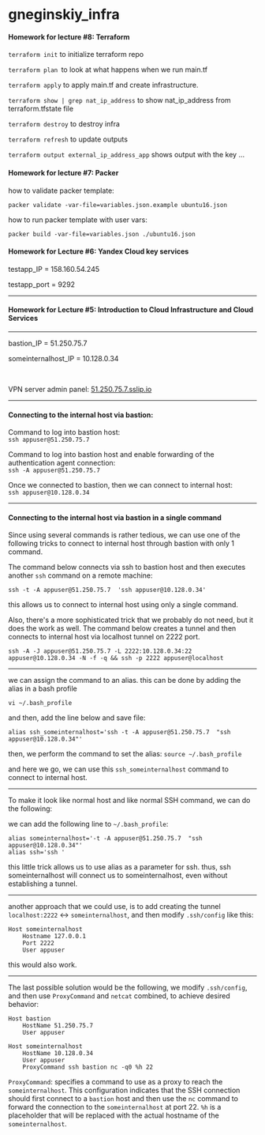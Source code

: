 # gneginskiy_infra
#### Homework for lecture #8: Terraform

```terraform init```  to initialize terraform repo

```terraform plan ```to look at what happens when we run main.tf

```terraform apply``` to apply main.tf and create infrastructure.

```terraform show | grep nat_ip_address``` to show nat_ip_address from terraform.tfstate file

```terraform destroy``` to destroy infra

```terraform refresh```  to update outputs

```terraform output external_ip_address_app``` shows output with the key ...

#### Homework for lecture #7: Packer
how to validate packer template:

`packer validate -var-file=variables.json.example ubuntu16.json`

how to run packer template with user vars:

`packer build -var-file=variables.json ./ubuntu16.json `


#### Homework for Lecture #6: Yandex Cloud key services

testapp_IP = 158.160.54.245

testapp_port = 9292

------------------------------------------------------
#### Homework for Lecture #5: Introduction to Cloud Infrastructure and Cloud Services

------------------------------------------------------

bastion_IP = 51.250.75.7

someinternalhost_IP = 10.128.0.34

<br>

VPN server admin panel: [51.250.75.7.sslip.io](51.250.75.7.sslip.io)

------------------------------------------------------

#### Connecting to the internal host via bastion:
Command to log into bastion host: <br>
`ssh appuser@51.250.75.7`

Command to log into bastion host and enable forwarding of the authentication agent connection: <br>
`ssh -A appuser@51.250.75.7`

Once we connected to bastion, then we can connect to internal host: <br>
`ssh appuser@10.128.0.34`

------------------------------------------------------
#### Connecting to the internal host via bastion in a single command

Since using several commands is rather tedious, we can use one of the following
tricks to connect to internal host through bastion with only 1 command.



The command below connects via ssh to bastion host and then executes another `ssh`  command on a remote machine:<br>

`ssh -t -A appuser@51.250.75.7  'ssh appuser@10.128.0.34'`

this allows us to connect to internal host using only a single command.

Also, there's a more sophisticated trick that we probably do not need, but it does the work as well.
The command below creates a tunnel and then connects to internal host via localhost tunnel on 2222 port.

`ssh -A -J appuser@51.250.75.7 -L 2222:10.128.0.34:22 appuser@10.128.0.34 -N -f -q && ssh -p 2222 appuser@localhost`

------------------------------------------------------

we can assign the command to an alias. this can be done by adding the alias in a bash profile<br>

`vi ~/.bash_profile`

and then, add the line below and save file:

`alias ssh_someinternalhost='ssh -t -A appuser@51.250.75.7  "ssh appuser@10.128.0.34"'`

then, we perform the command to set the alias:
`source ~/.bash_profile`

and here we go, we can use this `ssh_someinternalhost` command to connect to internal host.

------------------------------------------------------
To make it look like normal host and like normal SSH command, we can do the following:

we can add the following line to `~/.bash_profile`:<br>

```
alias someinternalhost='-t -A appuser@51.250.75.7  "ssh appuser@10.128.0.34"'
alias ssh='ssh '
```
this little trick allows us to use alias as a parameter for ssh.
thus, ssh someinternalhost will connect us to someinternalhost, even without establishing a tunnel.

------------------------------------------------------
another approach that we could use, is to add creating the tunnel `localhost:2222` <-> `someinternalhost`, and then modify `.ssh/config` like this:

```
Host someinternalhost
    Hostname 127.0.0.1
    Port 2222
    User appuser
```
this would also work.

------------------------------------------------------
The last possible solution would be the following, we modify  `.ssh/config`, and then use `ProxyCommand` and `netcat` combined, to achieve desired behavior:

```
Host bastion
    HostName 51.250.75.7
    User appuser

Host someinternalhost
    HostName 10.128.0.34
    User appuser
    ProxyCommand ssh bastion nc -q0 %h 22
```

`ProxyCommand`: specifies a command to use as a proxy to reach the `someinternalhost`.
This configuration indicates that the SSH connection should first connect to a `bastion` host
and then use the `nc` command to forward the connection to the `someinternalhost` at port 22.
`%h` is a placeholder that will be replaced with the actual hostname of the `someinternalhost`.
